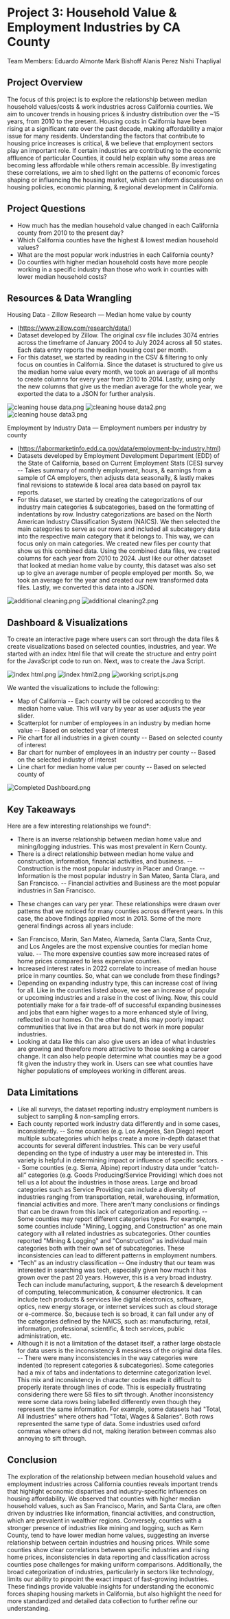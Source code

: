 # Project 3: Household Value & Employment Industries by CA County

Team Members:
Eduardo Almonte
Mark Bishoff
Alanis Perez
Nishi Thapliyal

Project Overview
---------------------
The focus of this project is to explore the relationship between median household values/costs & work industries across California counties. We aim to uncover trends in housing prices & industry distribution over the ~15 years, from 2010 to the present. Housing costs in California have been rising at a significant rate over the past decade, making affordability a major issue for many residents. Understanding the factors that contribute to housing price increases is critical, & we believe that employment sectors play an important role. If certain industries are contributing to the economic affluence of particular Counties, it could help explain why some areas are becoming less affordable while others remain accessible. By investigating these correlations, we aim to shed light on the patterns of economic forces shaping or influencing the housing market, which can inform discussions on housing policies, economic planning, & regional development in California.

Project Questions
---------------------
- How much has the median household value changed in each California county from 2010 to the present day?
- Which California counties have the highest & lowest median household values?
- What are the most popular work industries in each California county?
- Do counties with higher median household costs have more people working in a specific industry than those who work in counties with lower median household costs? 

Resources & Data Wrangling
---------------------
Housing Data - Zillow Research — Median home value by county
- (https://www.zillow.com/research/data/)
- Dataset developed by Zillow. The original csv file includes 3074 entries across the timeframe of January 2004 to July 2024 across all 50 states. Each data entry reports the median housing cost per month.
- For this dataset, we started by reading in the CSV & filtering to only focus on counties in California. Since the dataset is structured to give us the median home value every month, we took an average of all months to create columns for every year from 2010 to 2014. Lastly, using only the new columns that give us the median average for the whole year, we exported the data to a JSON for further analysis.

![cleaning house data.png](https://github.com/alanisrperez/housing-cost-project/blob/Eddie/Eddie/Images/cleaning%20house%20data.png)
![cleaning house data2.png](https://github.com/alanisrperez/housing-cost-project/blob/Eddie/Eddie/Images/cleaning%20house%20data2.png)
![cleaning house data3.png](https://github.com/alanisrperez/housing-cost-project/blob/Eddie/Eddie/Images/cleaning%20house%20data3.png)


Employment by Industry Data — Employment numbers per industry by county
- (https://labormarketinfo.edd.ca.gov/data/employment-by-industry.html)
- Datasets developed by Employment Development Department (EDD) of the State of California, based on Current Employment Stats (CES) survey
-- Takes summary of monthly employment, hours, & earnings from a sample of CA employers, then adjusts data seasonally, & lastly makes final revisions to statewide & local area data based on payroll tax reports.
- For this dataset, we started by creating the categorizations of our industry main categories & subcategories, based on the formatting of indentations by row. Industry categorizations are based on the North American Industry Classification System (NAICS). We then selected the main categories to serve as our rows and included all subcategory data into the respective main category that it belongs to. This way, we can focus only on main categories. We created new files per county that show us this combined data. Using the combined data files, we created columns for each year from 2010 to 2024. Just like our other dataset that looked at median home value by county, this dataset was also set up to give an average number of people employed per month. So, we took an average for the year and created our new transformed data files. Lastly, we converted this data into a JSON. 

![additional cleaning.png](https://github.com/alanisrperez/housing-cost-project/blob/Eddie/Eddie/Images/additional%20cleaning.png)
![additional cleaning2.png](https://github.com/alanisrperez/housing-cost-project/blob/Eddie/Eddie/Images/additional%20cleaning2.png)


Dashboard & Visualizations
---------------------
To create an interactive page where users can sort through the data files & create visualizations based on selected counties, industries, and year. We started with an index html file that will create the structure and entry point for the JavaScript code to run on. Next, was to create the Java Script.

![index html.png](https://github.com/alanisrperez/housing-cost-project/blob/Eddie/Eddie/Images/index%20html.png)
![index html2.png](https://github.com/alanisrperez/housing-cost-project/blob/Eddie/Eddie/Images/index%20html2.png)
![working script.js.png](https://github.com/alanisrperez/housing-cost-project/blob/Eddie/Eddie/Images/working%20script.js.png)

We wanted the visualizations to include the following:
- Map of California
-- Each county will be colored according to the median home value. This will vary by year as user adjusts the year slider.
- Scatterplot for number of employees in an industry by median home value
-- Based on selected year of interest
- Pie chart for all industries in a given county
-- Based on selected county of interest
- Bar chart for number of employees in an industry per county
-- Based on the selected industry of interest
- Line chart for median home value per county
-- Based on selected county of 

![Completed Dashboard.png](https://github.com/alanisrperez/housing-cost-project/blob/Eddie/Eddie/Images/Completed%20Dashboard.png)


Key Takeaways
---------------------
Here are a few interesting relationships we found*:
- There is an inverse relationship between median home value and mining/logging industries. This was most prevalent in Kern County.
- There is a direct relationship between median home value and construction, information, financial activities, and business.
-- Construction is the most popular industry in Placer and Orange.
-- Information is the most popular industry in San Mateo, Santa Clara, and San Francisco.
-- Financial activities and Business are the most popular industries in San Francisco.
* These changes can vary per year. These relationships were drawn over patterns that we noticed for many counties across different years. In this case, the above findings applied most in 2013.
Some of the more general findings across all years include:
- San Francisco, Marin, San Mateo, Alameda, Santa Clara, Santa Cruz, and Los Angeles are the most expensive counties for median home value.
-- The more expensive counties saw more increased rates of home prices compared to less expensive counties.
- Increased interest rates in 2022 correlate to increase of median house price in many counties.
So, what can we conclude from these findings?
- Depending on expanding industry type, this can increase cost of living for all. Like in the counties listed above, we see an increase of popular or upcoming industries and a raise in the cost of living. Now, this could potentially make for a fair trade-off of successful expanding businesses and jobs that earn higher wages to a more enhanced style of living, reflected in our homes. On the other hand, this may poorly impact communities that live in that area but do not work in more popular industries.
- Looking at data like this can also give users an idea of what industries are growing and therefore more attractive to those seeking a career change. It can also help people determine what counties may be a good fit given the industry they work in. Users can see what counties have higher populations of employees working in different areas.

Data Limitations
---------------------
- Like all surveys, the dataset reporting industry employment numbers is subject to sampling & non-sampling errors.
- Each county reported work industry data differently and in some cases, inconsistently.
-- Some counties (e.g. Los Angeles, San Diego) report multiple subcategories which helps create a more in-depth dataset that accounts for several different industries. This can be very useful depending on the type of industry a user may be interested in. This variety is helpful in determining impact or influence of specific sectors.
-- Some counties (e.g. Sierra, Alpine) report industry data under “catch-all” categories (e.g. Goods Producing/Service Providing) which does not tell us a lot about the industries in those areas. Large and broad categories such as Service Providing can include a diversity of industries ranging from transportation, retail, warehousing, information, financial activities and more. There aren't many conclusions or findings that can be drawn from this lack of categorization and reporting.
-- Some counties may report different categories types. For example, some counties include "Mining, Logging, and Construction" as one main category with all related industries as subcategories. Other counties reported "Mining & Logging" and "Construction" as individual main categories both with their own set of subcategories. These inconsistencies can lead to different patterns in employment numbers.
- “Tech” as an industry classification
-- One industry that our team was interested in searching was tech, especially given how much it has grown over the past 20 years. However, this is a very broad industry. Tech can include manufacturing, support, & the research & development of computing, telecommunication, & consumer electronics. It can include tech products & services like digital electronics, software, optics, new energy storage, or internet services such as cloud storage or e-commerce. So, because tech is so broad, it can fall under any of the categories defined by the NAICS, such as: manufacturing, retail, information, professional, scientific, & tech services, public administration, etc.
- Although it is not a limitation of the dataset itself, a rather large obstacle for data users is the inconsistency & messiness of the original data files.
-- There were many inconsistencies in the way categories were indented (to represent categories & subcategories). Some categories had a mix of tabs and indentations to determine categorization level. This mix and inconsistency in character codes made it difficult to properly iterate through lines of code. This is especially frustrating considering there were 58 files to sift through. Another inconsistency were some data rows being labelled differently even though they represent the same information. For example, some datasets had "Total, All Industries" where others had "Total, Wages & Salaries". Both rows represented the same type of data. Some industries used oxford commas where others did not, making iteration between commas also annoying to sift through.

Conclusion
---------------------
The exploration of the relationship between median household values and employment industries across California counties reveals important trends that highlight economic disparities and industry-specific influences on housing affordability. We observed that counties with higher median household values, such as San Francisco, Marin, and Santa Clara, are often driven by industries like information, financial activities, and construction, which are prevalent in wealthier regions. Conversely, counties with a stronger presence of industries like mining and logging, such as Kern County, tend to have lower median home values, suggesting an inverse relationship between certain industries and housing prices.
While some counties show clear correlations between specific industries and rising home prices, inconsistencies in data reporting and classification across counties pose challenges for making uniform comparisons. Additionally, the broad categorization of industries, particularly in sectors like technology, limits our ability to pinpoint the exact impact of fast-growing industries. These findings provide valuable insights for understanding the economic forces shaping housing markets in California, but also highlight the need for more standardized and detailed data collection to further refine our understanding.
